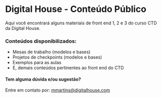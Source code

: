 # Digital House - Conteúdo Público

Aqui você encontrará alguns materiais de front end 1, 2 e 3 do curso CTD da Digital House.

### Conteúdos disponibilizados:
  - Mesas de trabalho (modelos e bases)
  - Projetos de checkpoints (modelos e bases)
  - Exemplos para as aulas
  - E, demais conteúdos pertinentes ao front end do CTD
  
 #### Tem alguma dúvida e/ou sugestão?
 Entre em contato por: mmartins@digitalhouse.com
